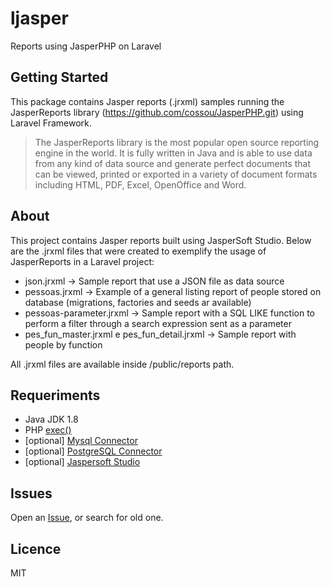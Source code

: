 # ljasper
Reports using JasperPHP on Laravel

## Getting Started
This package contains Jasper reports (.jrxml) samples running the JasperReports library (https://github.com/cossou/JasperPHP.git) using Laravel Framework.

> The JasperReports library is the most popular open source reporting engine in the world. It is fully written in Java and is able to use data from any kind of data source and generate perfect documents that can be viewed, printed or exported in a variety of document formats including HTML, PDF, Excel, OpenOffice and Word.

## About
This project contains Jasper reports built using JasperSoft Studio. Below are the .jrxml files that were created to exemplify the usage of JasperReports in a Laravel project:

* json.jrxml -> Sample report that use a JSON file as data source
* pessoas.jrxml -> Example of a general listing report of people stored on database (migrations, factories and seeds ar available)
* pessoas-parameter.jrxml -> Sample report with a SQL LIKE function to perform a filter through a search expression sent as a parameter 
* pes_fun_master.jrxml e pes_fun_detail.jrxml -> Sample report with people by function

All .jrxml files are available inside /public/reports path.

## Requeriments
* Java JDK 1.8
* PHP [exec()](http://php.net/manual/function.exec.php)
* [optional] [Mysql Connector](http://dev.mysql.com/downloads/connector/j/) 
* [optional] [PostgreSQL Connector](https://jdbc.postgresql.org/download.html) 
* [optional] [Jaspersoft Studio](http://community.jaspersoft.com/project/jaspersoft-studio) 


## Issues
Open an [Issue](https://github.com/phcayres/ljasper/issues), or search for old one.

## Licence
MIT
